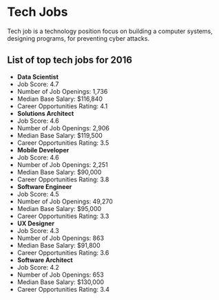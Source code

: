 # Tech Jobs

Tech job is a technology position focus on building a computer systems, designing programs, for preventing cyber attacks.

## List of top tech jobs for 2016

- **Data Scientist**
 - Job Score: 4.7
 - Number of Job Openings: 1,736
 - Median Base Salary: $116,840
 - Career Opportunities Rating: 4.1
- **Solutions Architect**
 - Job Score: 4.6
 - Number of Job Openings: 2,906
 - Median Base Salary: $119,500
 - Career Opportunities Rating: 3.5
- **Mobile Developer**
 - Job Score: 4.6
 - Number of Job Openings: 2,251
 - Median Base Salary: $90,000
 - Career Opportunities Rating: 3.8
- **Software Engineer**
 - Job Score: 4.5
 - Number of Job Openings: 49,270
 - Median Base Salary: $95,000
 - Career Opportunities Rating: 3.3
- **UX Designer**
 - Job Score: 4.3
 - Number of Job Openings: 863
 - Median Base Salary: $91,800
 - Career Opportunities Rating: 3.6
- **Software Architect**
 - Job Score: 4.2
 - Number of Job Openings: 653
 - Median Base Salary: $130,000
 - Career Opportunities Rating: 3.4

